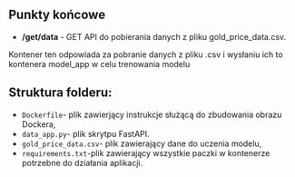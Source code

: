 ## Punkty końcowe
- **/get/data** - GET API do pobierania danych z pliku gold_price_data.csv.

Kontener ten odpowiada za pobranie danych z pliku .csv i wysłaniu ich to kontenera model_app w celu trenowania modelu

## Struktura folderu:
- `Dockerfile`- plik zawierjący instrukcje służącą do zbudowania obrazu Dockera,
- `data_app.py`- plik skrytpu FastAPI.
- `gold_price_data.csv`- plik zawierający dane do uczenia modelu,
- `requirements.txt`-plik zawierający wszystkie paczki w kontenerze potrzebne do działania aplikacji.
